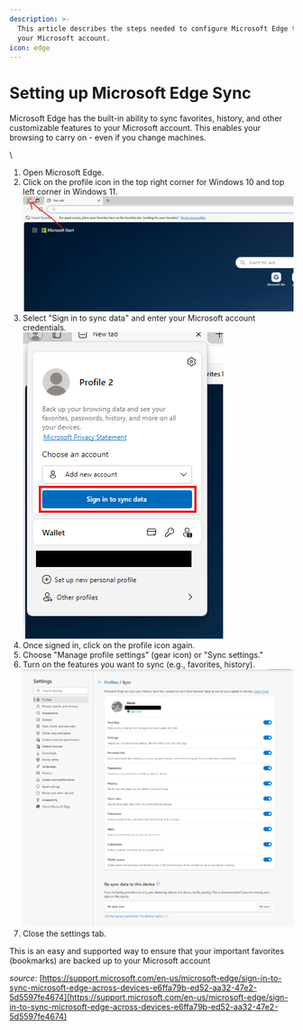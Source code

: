 ```yaml
---
description: >-
  This article describes the steps needed to configure Microsoft Edge to Sync to
  your Microsoft account.
icon: edge
---
```


# Setting up Microsoft Edge Sync

Microsoft Edge has the built-in ability to sync favorites, history, and other customizable features to your Microsoft account. This enables your browsing to carry on - even if you change machines.

\


1. Open Microsoft Edge.
2. Click on the profile icon in the top right corner for Windows 10 and top left corner in Windows 11.\
   ![](../../../.gitbook/assets/image.png)
3. Select "Sign in to sync data" and enter your Microsoft account credentials.\
   ![](<../../../.gitbook/assets/image (1).png>)
4. Once signed in, click on the profile icon again.
5. Choose "Manage profile settings" (gear icon) or "Sync settings."
6. Turn on the features you want to sync (e.g., favorites, history).\
   ![](<../../../.gitbook/assets/image (2).png>)
7. Close the settings tab.

This is an easy and supported way to ensure that your important favorites (bookmarks) are backed up to your Microsoft account

_source:_ [https://support.microsoft.com/en-us/microsoft-edge/sign-in-to-sync-microsoft-edge-across-devices-e6ffa79b-ed52-aa32-47e2-5d5597fe4674](https://support.microsoft.com/en-us/microsoft-edge/sign-in-to-sync-microsoft-edge-across-devices-e6ffa79b-ed52-aa32-47e2-5d5597fe4674)
